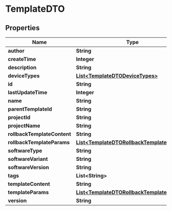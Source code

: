 
# TemplateDTO

## Properties
Name | Type | Description | Notes
------------ | ------------- | ------------- | -------------
**author** | **String** |  |  [optional]
**createTime** | **Integer** |  |  [optional]
**description** | **String** |  |  [optional]
**deviceTypes** | [**List&lt;TemplateDTODeviceTypes&gt;**](TemplateDTODeviceTypes.md) |  |  [optional]
**id** | **String** |  |  [optional]
**lastUpdateTime** | **Integer** |  |  [optional]
**name** | **String** |  |  [optional]
**parentTemplateId** | **String** |  |  [optional]
**projectId** | **String** |  |  [optional]
**projectName** | **String** |  |  [optional]
**rollbackTemplateContent** | **String** |  |  [optional]
**rollbackTemplateParams** | [**List&lt;TemplateDTORollbackTemplateParams&gt;**](TemplateDTORollbackTemplateParams.md) |  |  [optional]
**softwareType** | **String** |  |  [optional]
**softwareVariant** | **String** |  |  [optional]
**softwareVersion** | **String** |  |  [optional]
**tags** | **List&lt;String&gt;** |  |  [optional]
**templateContent** | **String** |  |  [optional]
**templateParams** | [**List&lt;TemplateDTORollbackTemplateParams&gt;**](TemplateDTORollbackTemplateParams.md) |  |  [optional]
**version** | **String** |  |  [optional]




